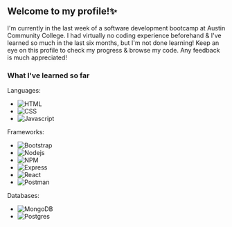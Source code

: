 ## Welcome to my profile!✨


I'm currently in the last week of a software development bootcamp at Austin Community College. I had virtually no coding experience beforehand & I've learned so much in the last six months, but I'm not done learning! Keep an eye on this profile to check my progress & browse my code. Any feedback is much appreciated!


### What I've learned so far
Languages:
* ![HTML](https://img.shields.io/badge/HTML5-E34F26?style=for-the-badge&logo=html5&logoColor=white) 
* ![CSS](	https://img.shields.io/badge/CSS3-1572B6?style=for-the-badge&logo=css3&logoColor=white) 
* ![Javascript](https://img.shields.io/badge/JavaScript-323330?style=for-the-badge&logo=javascript&logoColor=F7DF1E) 

Frameworks:
* ![Bootstrap](https://img.shields.io/badge/Bootstrap-563D7C?style=for-the-badge&logo=bootstrap&logoColor=white)
* ![Nodejs](https://img.shields.io/badge/Node.js-339933?style=for-the-badge&logo=nodedotjs&logoColor=white) 
* ![NPM](https://img.shields.io/badge/npm-CB3837?style=for-the-badge&logo=npm&logoColor=white) 
* ![Express](	https://img.shields.io/badge/Express.js-000000?style=for-the-badge&logo=express&logoColor=white)
* ![React](https://img.shields.io/badge/React-20232A?style=for-the-badge&logo=react&logoColor=61DAFB)
* ![Postman](https://img.shields.io/badge/Postman-FF6C37?style=for-the-badge&logo=Postman&logoColor=white)

Databases:
* ![MongoDB](	https://img.shields.io/badge/MongoDB-white?style=for-the-badge&logo=mongodb&logoColor=4EA94B) 
* ![Postgres](https://img.shields.io/badge/PostgreSQL-316192?style=for-the-badge&logo=postgresql&logoColor=white) 
